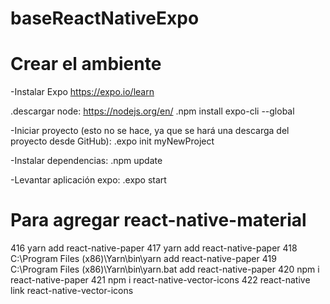# baseReactNativeExpo

# Crear el ambiente
-Instalar Expo
https://expo.io/learn

.descargar node: https://nodejs.org/en/
.npm install expo-cli --global

-Iniciar proyecto (esto no se hace, ya que se hará una descarga del proyecto desde GitHub):
.expo init myNewProject

-Instalar dependencias:
.npm update

-Levantar aplicación expo:
.expo start


# Para agregar react-native-material

416  yarn add react-native-paper
417  yarn add react-native-paper
418  C:\Program Files (x86)\Yarn\bin\yarn add react-native-paper
419  C:\Program Files (x86)\Yarn\bin\yarn.bat add react-native-paper
420  npm i react-native-paper
421  npm i react-native-vector-icons
422  react-native link react-native-vector-icons

